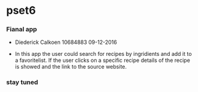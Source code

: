 # pset6 
### Fianal app

* Diederick Calkoen 
  10684883 
  09-12-2016

* In this app the user could search for recipes by ingridients and add it to a favoritelist. If the user clicks on a specific recipe details of the recipe is showed and the link to the source website.

### stay tuned 
